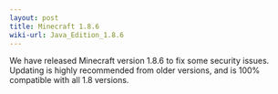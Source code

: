```yaml
---
layout: post
title: Minecraft 1.8.6
wiki-url: Java_Edition_1.8.6
---
```


We have released Minecraft version 1.8.6 to fix some security issues.
Updating is highly recommended from older versions, and is 100% compatible with all 1.8 versions.
